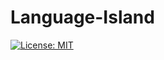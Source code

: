 # Language-Island  

[![License: MIT](https://img.shields.io/badge/License-MIT-yellow.svg)](https://opensource.org/licenses/MIT)

